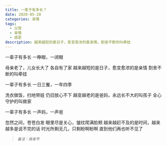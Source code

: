 ```yaml
---
title: 一辈子有多长？
date: 2020-05-20
categories: 亲情
tags:
  - 父母
  - 亲情
  - 感恩
description: 越来越短的是日子，愈变愈浓的是亲情，割舍不断的叫牵挂
---
```


一辈子有多长
一睁眼，一闭眼

母亲老了，儿女长大了
各自有了家
越来越短的是日子，愈变愈浓的是亲情
割舍不断的叫牵挂

一辈子有多长
一日三餐，一年四季

洗衣做饭，扫地带娃
仍旧放心不下
越变越老的是爸妈，永远长不大的叫孩子
全心守护的叫做家

一辈子有多长
一声妈，一声爸

忽然之间，苍苍白发
眼里尽是关心，皱纹爬满脸颊
越来越赶不及的是时间，越来越多是说不完的话
时光所剩无几，只剩盼啊盼啊
直到他们再也听不见了

<blockquote>
<p><small><i>备注：母亲节</i></small></p>
</blockquote>